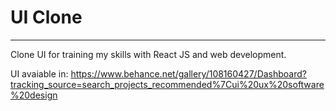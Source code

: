 # UI Clone

---

Clone UI for training my skills with React JS and web development.

UI avaiable in: https://www.behance.net/gallery/108160427/Dashboard?tracking_source=search_projects_recommended%7Cui%20ux%20software%20design

